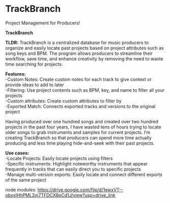 # TrackBranch
Project Management for Producers!

**TrackBranch**

**TLDR:**
TrackBranch is a centralized database for music producers to organize and easily locate past projects based on project attributes such as song keys and BPM. The program allows producers to streamline their workflow, save time, and enhance creativity by removing the need to waste time searching for projects. 

**Features:**<br />
-Custom Notes: Create custom notes for each track to give context or provide ideas to add to later<br />
-Filtering: Use project contents such as BPM, key, and name to filter all your projects<br />
-Custom attributes: Create custom attributes to filter by<br />
-Exported Match: Connects exported tracks and versions to the original project<br />

Having produced over one hundred songs and created over two hundred projects in the past four years, I have wasted tens of hours trying to locate older songs to grab instruments and samples for current projects. I’m creating TrackBranch so that producers can spend more time actually producing and less time playing hide-and-seek with their past projects.

**Use cases:**<br />
-Locate Projects: Easily locate projects using filters<br />
-Specific instruments: Highlight noteworthy instruments that appear frequently in tracks that can easily direct you to specific projects<br />
-Manage multi-version exports: Easily locate and connect different exports of the same project<br />



node modules: https://drive.google.com/file/d/1ewxVT--obxxIHhPML2oj7TFDCX8pCd1J/view?usp=drive_link

